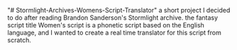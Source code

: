 "# Stormlight-Archives-Womens-Script-Translator" 
a short project I decided to do after reading Brandon Sanderson's Stormlight archive. the fantasy script title Women's script is a phonetic script based on the English language, and I wanted to create a real time translator for this script from scratch.